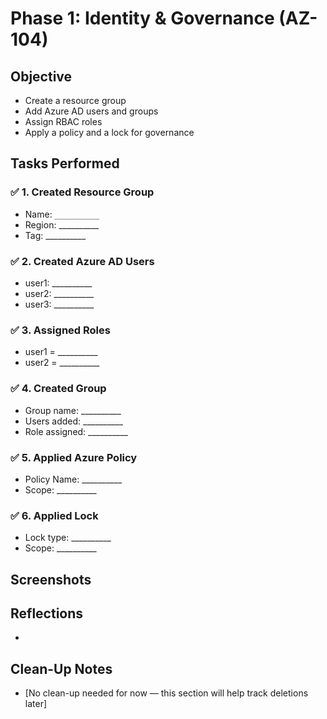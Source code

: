# Phase 1: Identity & Governance (AZ-104)

## Objective
- Create a resource group
- Add Azure AD users and groups
- Assign RBAC roles
- Apply a policy and a lock for governance

## Tasks Performed

### ✅ 1. Created Resource Group
- Name: `__________`
- Region: __________
- Tag: __________

### ✅ 2. Created Azure AD Users
- user1: __________
- user2: __________
- user3: __________

### ✅ 3. Assigned Roles
- user1 = __________
- user2 = __________

### ✅ 4. Created Group
- Group name: __________
- Users added: __________
- Role assigned: __________

### ✅ 5. Applied Azure Policy
- Policy Name: __________
- Scope: __________

### ✅ 6. Applied Lock
- Lock type: __________
- Scope: __________

## Screenshots

## Reflections
- 

## Clean-Up Notes
- [No clean-up needed for now — this section will help track deletions later]
